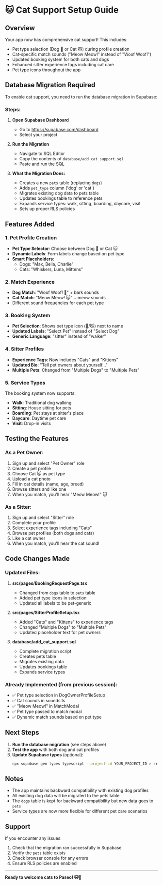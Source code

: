 # 🐱 Cat Support Setup Guide

## Overview
Your app now has comprehensive cat support! This includes:
- Pet type selection (Dog 🐶 or Cat 🐱) during profile creation
- Cat-specific match sounds ("Meow Meow!" instead of "Woof Woof!")
- Updated booking system for both cats and dogs
- Enhanced sitter experience tags including cat care
- Pet type icons throughout the app

## Database Migration Required

To enable cat support, you need to run the database migration in Supabase:

### Steps:

1. **Open Supabase Dashboard**
   - Go to https://supabase.com/dashboard
   - Select your project

2. **Run the Migration**
   - Navigate to SQL Editor
   - Copy the contents of `database/add_cat_support.sql`
   - Paste and run the SQL

3. **What the Migration Does:**
   - Creates a new `pets` table (replacing `dogs`)
   - Adds `pet_type` column ('dog' or 'cat')
   - Migrates existing dog data to pets table
   - Updates bookings table to reference pets
   - Expands service types: walk, sitting, boarding, daycare, visit
   - Sets up proper RLS policies

## Features Added

### 1. Pet Profile Creation
- **Pet Type Selector**: Choose between Dog 🐶 or Cat 🐱
- **Dynamic Labels**: Form labels change based on pet type
- **Smart Placeholders**: 
  - Dogs: "Max, Bella, Charlie"
  - Cats: "Whiskers, Luna, Mittens"

### 2. Match Experience
- **Dog Match**: "Woof Woof! 🐾" + bark sounds
- **Cat Match**: "Meow Meow! 🐱" + meow sounds
- Different sound frequencies for each pet type

### 3. Booking System
- **Pet Selection**: Shows pet type icon (🐶/🐱) next to name
- **Updated Labels**: "Select Pet" instead of "Select Dog"
- **Generic Language**: "sitter" instead of "walker"

### 4. Sitter Profiles
- **Experience Tags**: Now includes "Cats" and "Kittens"
- **Updated Bio**: "Tell pet owners about yourself..."
- **Multiple Pets**: Changed from "Multiple Dogs" to "Multiple Pets"

### 5. Service Types
The booking system now supports:
- **Walk**: Traditional dog walking
- **Sitting**: House sitting for pets
- **Boarding**: Pet stays at sitter's place
- **Daycare**: Daytime pet care
- **Visit**: Drop-in visits

## Testing the Features

### As a Pet Owner:
1. Sign up and select "Pet Owner" role
2. Create a pet profile
3. Choose Cat 🐱 as pet type
4. Upload a cat photo
5. Fill in cat details (name, age, breed)
6. Browse sitters and like one
7. When you match, you'll hear "Meow Meow!" 🐱

### As a Sitter:
1. Sign up and select "Sitter" role
2. Complete your profile
3. Select experience tags including "Cats"
4. Browse pet profiles (both dogs and cats)
5. Like a cat owner
6. When you match, you'll hear the cat sound!

## Code Changes Made

### Updated Files:
1. **src/pages/BookingRequestPage.tsx**
   - Changed from `dogs` table to `pets` table
   - Added pet type icons in selection
   - Updated all labels to be pet-generic

2. **src/pages/SitterProfileSetup.tsx**
   - Added "Cats" and "Kittens" to experience tags
   - Changed "Multiple Dogs" to "Multiple Pets"
   - Updated placeholder text for pet owners

3. **database/add_cat_support.sql**
   - Complete migration script
   - Creates pets table
   - Migrates existing data
   - Updates bookings table
   - Expands service types

### Already Implemented (from previous session):
- ✅ Pet type selection in DogOwnerProfileSetup
- ✅ Cat sounds in sounds.ts
- ✅ "Meow Meow!" in MatchModal
- ✅ Pet type passed to match modal
- ✅ Dynamic match sounds based on pet type

## Next Steps

1. **Run the database migration** (see steps above)
2. **Test the app** with both dog and cat profiles
3. **Update Supabase types** (optional):
   ```bash
   npx supabase gen types typescript --project-id YOUR_PROJECT_ID > src/integrations/supabase/types.ts
   ```

## Notes

- The app maintains backward compatibility with existing dog profiles
- All existing dog data will be migrated to the pets table
- The `dogs` table is kept for backward compatibility but new data goes to `pets`
- Service types are now more flexible for different pet care scenarios

## Support

If you encounter any issues:
1. Check that the migration ran successfully in Supabase
2. Verify the `pets` table exists
3. Check browser console for any errors
4. Ensure RLS policies are enabled

---

**Ready to welcome cats to Paseo! 🐱🐶**

